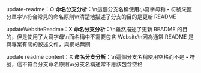 update-readme：O
<b>命名分支分析：</b>\n這個分支名稱使用小寫字母和 <b>-</b> 符號來區分單字\n符合常見的命名原則\n清楚地描述了分支的目的是更新 README

updateWebsiteReadme：X
<b>命名分支分析：</b>\n雖然描述了更新 README 的目的，但是使用了大寫字母\n而名稱中不需要包含 Website\n因為通常 README 是與專案有關的敘述文件，與網站無關

update readme content：X
<b>命名分支分析：</b>\n這個分支名稱使用空格而不是 <b>-</b> 符號，這不符合分支命名原則\n分支名稱通常不應該包含空格
